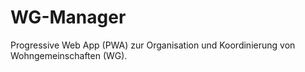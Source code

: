 # WG-Manager
Progressive Web App (PWA) zur Organisation und Koordinierung von Wohngemeinschaften (WG).
